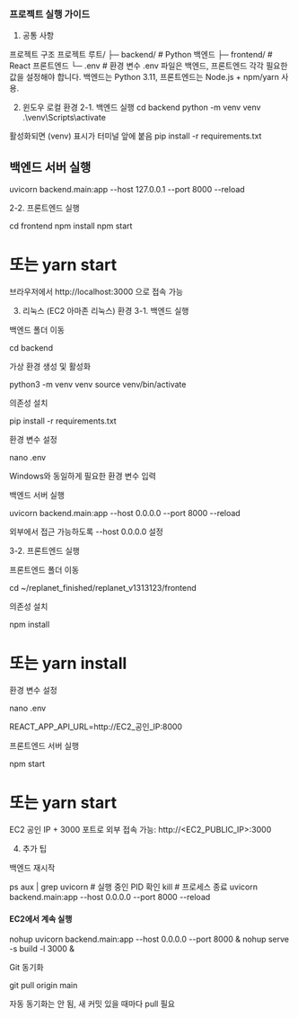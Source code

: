 ### 프로젝트 실행 가이드
1. 공통 사항

프로젝트 구조
프로젝트 루트/
├─ backend/          # Python 백엔드
├─ frontend/         # React 프론트엔드
└─ .env              # 환경 변수
.env 파일은 백엔드, 프론트엔드 각각 필요한 값을 설정해야 합니다.
백엔드는 Python 3.11, 프론트엔드는 Node.js + npm/yarn 사용.

2. 윈도우 로컬 환경
2-1. 백엔드 실행
cd backend
python -m venv venv
.\venv\Scripts\activate

활성화되면 (venv) 표시가 터미널 앞에 붙음
pip install -r requirements.txt

## 백엔드 서버 실행
uvicorn backend.main:app --host 127.0.0.1 --port 8000 --reload


2-2. 프론트엔드 실행


cd frontend
npm install
npm start
# 또는 yarn start


브라우저에서 http://localhost:3000
 으로 접속 가능

3. 리눅스 (EC2 아마존 리눅스) 환경
3-1. 백엔드 실행

백엔드 폴더 이동

cd backend


가상 환경 생성 및 활성화

python3 -m venv venv
source venv/bin/activate


의존성 설치

pip install -r requirements.txt


환경 변수 설정

nano .env


Windows와 동일하게 필요한 환경 변수 입력

백엔드 서버 실행

uvicorn backend.main:app --host 0.0.0.0 --port 8000 --reload


외부에서 접근 가능하도록 --host 0.0.0.0 설정

3-2. 프론트엔드 실행

프론트엔드 폴더 이동

cd ~/replanet_finished/replanet_v1313123/frontend


의존성 설치

npm install
# 또는 yarn install


환경 변수 설정

nano .env

REACT_APP_API_URL=http://EC2_공인_IP:8000


프론트엔드 서버 실행

npm start
# 또는 yarn start


EC2 공인 IP + 3000 포트로 외부 접속 가능: http://<EC2_PUBLIC_IP>:3000

4. 추가 팁

백엔드 재시작

ps aux | grep uvicorn    # 실행 중인 PID 확인
kill <PID>               # 프로세스 종료
uvicorn backend.main:app --host 0.0.0.0 --port 8000 --reload


#### EC2에서 계속 실행

nohup uvicorn backend.main:app --host 0.0.0.0 --port 8000 &
nohup serve -s build -l 3000 &


Git 동기화

git pull origin main


자동 동기화는 안 됨, 새 커밋 있을 때마다 pull 필요